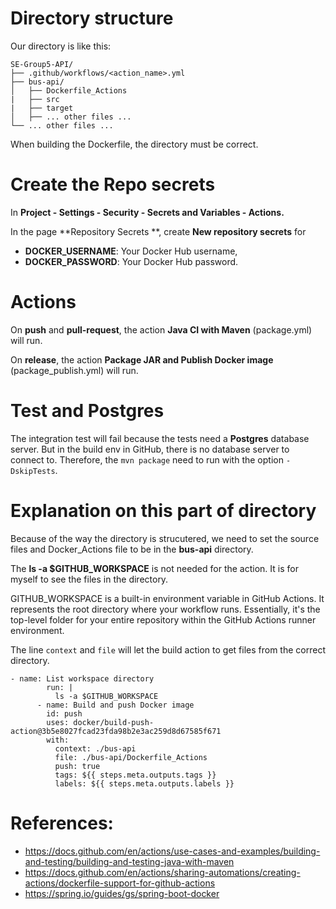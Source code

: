 
# Directory structure

Our directory is like this:

```
SE-Group5-API/
├── .github/workflows/<action_name>.yml 
├── bus-api/
│   ├── Dockerfile_Actions
|   ├── src
|   ├── target
│   ├── ... other files ...
└── ... other files ...
```

When building the Dockerfile, the directory must be correct.

# Create the Repo secrets

In **Project - Settings - Security - Secrets and Variables - Actions.**

In the page **Repository Secrets **, create **New repository secrets** for 
- **DOCKER_USERNAME**: Your Docker Hub username,
- **DOCKER_PASSWORD**: Your Docker Hub password.

# Actions

On **push** and **pull-request**, the action **Java CI with Maven** (package.yml) will run.

On **release**, the action **Package JAR and Publish Docker image** (package_publish.yml) will run.

# Test and Postgres

The integration test will fail because the tests need a **Postgres** database server. But in the build env in GitHub, there is no database server to connect to. Therefore, the `mvn package` need to run with the option `-DskipTests`.

# Explanation on this part of directory

Because of the way the directory is strucutered, we need to set the source files and Docker_Actions file to be in the **bus-api** directory.

The **ls -a $GITHUB_WORKSPACE** is not needed for the action. It is for myself to see the files in the directory.

GITHUB_WORKSPACE is a built-in environment variable in GitHub Actions. It represents the root directory where your workflow runs. Essentially, it's the top-level folder for your entire repository within the GitHub Actions runner environment.

The line `context` and `file` will let the build action to get files from the correct directory.

```
- name: List workspace directory
        run: |
          ls -a $GITHUB_WORKSPACE
      - name: Build and push Docker image
        id: push
        uses: docker/build-push-action@3b5e8027fcad23fda98b2e3ac259d8d67585f671
        with:
          context: ./bus-api
          file: ./bus-api/Dockerfile_Actions
          push: true
          tags: ${{ steps.meta.outputs.tags }}
          labels: ${{ steps.meta.outputs.labels }}
```



# References:
  - https://docs.github.com/en/actions/use-cases-and-examples/building-and-testing/building-and-testing-java-with-maven
  - https://docs.github.com/en/actions/sharing-automations/creating-actions/dockerfile-support-for-github-actions
  - https://spring.io/guides/gs/spring-boot-docker

